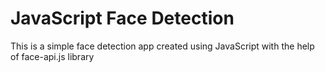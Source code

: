# JavaScript Face Detection

This is a simple face detection app created using JavaScript with the help of face-api.js library